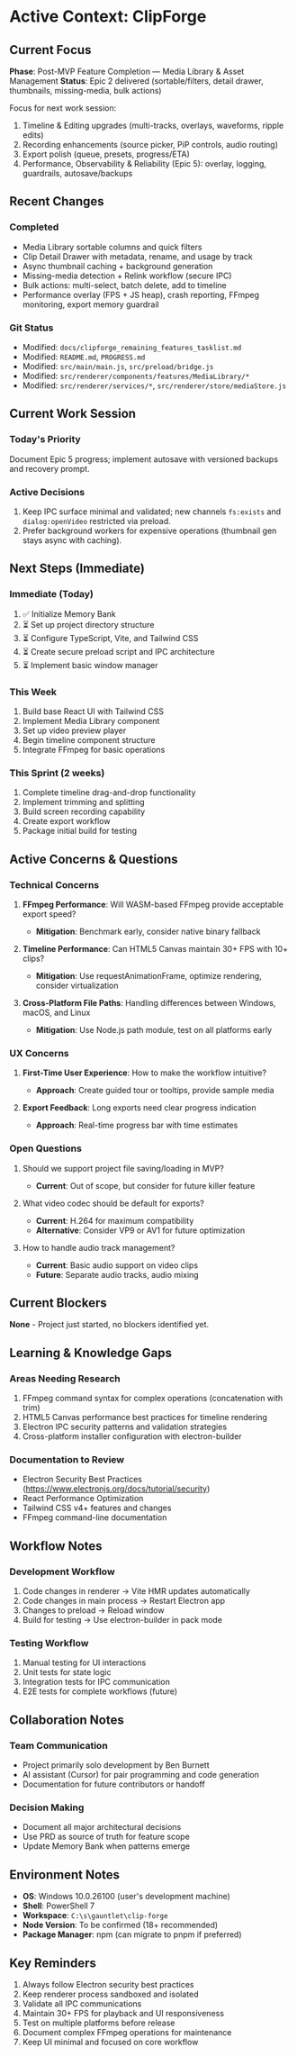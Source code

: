 # Active Context: ClipForge

## Current Focus

**Phase**: Post-MVP Feature Completion — Media Library & Asset Management
**Status**: Epic 2 delivered (sortable/filters, detail drawer, thumbnails, missing-media, bulk actions)

Focus for next work session:
1. Timeline & Editing upgrades (multi-tracks, overlays, waveforms, ripple edits)
2. Recording enhancements (source picker, PiP controls, audio routing)
3. Export polish (queue, presets, progress/ETA)
4. Performance, Observability & Reliability (Epic 5): overlay, logging, guardrails, autosave/backups

## Recent Changes

### Completed
- Media Library sortable columns and quick filters
- Clip Detail Drawer with metadata, rename, and usage by track
- Async thumbnail caching + background generation
- Missing-media detection + Relink workflow (secure IPC)
- Bulk actions: multi-select, batch delete, add to timeline
 - Performance overlay (FPS + JS heap), crash reporting, FFmpeg monitoring, export memory guardrail

### Git Status
- Modified: `docs/clipforge_remaining_features_tasklist.md`
- Modified: `README.md`, `PROGRESS.md`
- Modified: `src/main/main.js`, `src/preload/bridge.js`
- Modified: `src/renderer/components/features/MediaLibrary/*`
- Modified: `src/renderer/services/*`, `src/renderer/store/mediaStore.js`

## Current Work Session

### Today's Priority
Document Epic 5 progress; implement autosave with versioned backups and recovery prompt.

### Active Decisions
1. Keep IPC surface minimal and validated; new channels `fs:exists` and `dialog:openVideo` restricted via preload.
2. Prefer background workers for expensive operations (thumbnail gen stays async with caching).

## Next Steps (Immediate)

### Immediate (Today)
1. ✅ Initialize Memory Bank
2. ⏳ Set up project directory structure
3. ⏳ Configure TypeScript, Vite, and Tailwind CSS
4. ⏳ Create secure preload script and IPC architecture
5. ⏳ Implement basic window manager

### This Week
1. Build base React UI with Tailwind CSS
2. Implement Media Library component
3. Set up video preview player
4. Begin timeline component structure
5. Integrate FFmpeg for basic operations

### This Sprint (2 weeks)
1. Complete timeline drag-and-drop functionality
2. Implement trimming and splitting
3. Build screen recording capability
4. Create export workflow
5. Package initial build for testing

## Active Concerns & Questions

### Technical Concerns
1. **FFmpeg Performance**: Will WASM-based FFmpeg provide acceptable export speed?
   - **Mitigation**: Benchmark early, consider native binary fallback

2. **Timeline Performance**: Can HTML5 Canvas maintain 30+ FPS with 10+ clips?
   - **Mitigation**: Use requestAnimationFrame, optimize rendering, consider virtualization

3. **Cross-Platform File Paths**: Handling differences between Windows, macOS, and Linux
   - **Mitigation**: Use Node.js path module, test on all platforms early

### UX Concerns
1. **First-Time User Experience**: How to make the workflow intuitive?
   - **Approach**: Create guided tour or tooltips, provide sample media

2. **Export Feedback**: Long exports need clear progress indication
   - **Approach**: Real-time progress bar with time estimates

### Open Questions
1. Should we support project file saving/loading in MVP?
   - **Current**: Out of scope, but consider for future killer feature

2. What video codec should be default for exports?
   - **Current**: H.264 for maximum compatibility
   - **Alternative**: Consider VP9 or AV1 for future optimization

3. How to handle audio track management?
   - **Current**: Basic audio support on video clips
   - **Future**: Separate audio tracks, audio mixing

## Current Blockers

**None** - Project just started, no blockers identified yet.

## Learning & Knowledge Gaps

### Areas Needing Research
1. FFmpeg command syntax for complex operations (concatenation with trim)
2. HTML5 Canvas performance best practices for timeline rendering
3. Electron IPC security patterns and validation strategies
4. Cross-platform installer configuration with electron-builder

### Documentation to Review
- Electron Security Best Practices (https://www.electronjs.org/docs/tutorial/security)
- React Performance Optimization
- Tailwind CSS v4+ features and changes
- FFmpeg command-line documentation

## Workflow Notes

### Development Workflow
1. Code changes in renderer → Vite HMR updates automatically
2. Code changes in main process → Restart Electron app
3. Changes to preload → Reload window
4. Build for testing → Use electron-builder in pack mode

### Testing Workflow
1. Manual testing for UI interactions
2. Unit tests for state logic
3. Integration tests for IPC communication
4. E2E tests for complete workflows (future)

## Collaboration Notes

### Team Communication
- Project primarily solo development by Ben Burnett
- AI assistant (Cursor) for pair programming and code generation
- Documentation for future contributors or handoff

### Decision Making
- Document all major architectural decisions
- Use PRD as source of truth for feature scope
- Update Memory Bank when patterns emerge

## Environment Notes

- **OS**: Windows 10.0.26100 (user's development machine)
- **Shell**: PowerShell 7
- **Workspace**: `C:\s\gauntlet\clip-forge`
- **Node Version**: To be confirmed (18+ recommended)
- **Package Manager**: npm (can migrate to pnpm if preferred)

## Key Reminders

1. Always follow Electron security best practices
2. Keep renderer process sandboxed and isolated
3. Validate all IPC communications
4. Maintain 30+ FPS for playback and UI responsiveness
5. Test on multiple platforms before release
6. Document complex FFmpeg operations for maintenance
7. Keep UI minimal and focused on core workflow

